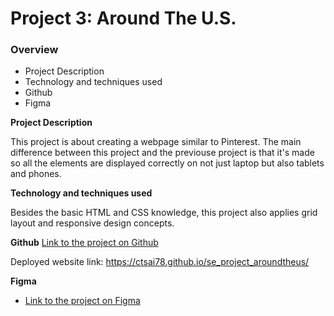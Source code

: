 # Project 3: Around The U.S.

### Overview

- Project Description
- Technology and techniques used
- Github
- Figma

**Project Description**

This project is about creating a webpage similar to Pinterest. The main difference between this project and the previouse project is that it's made so all the elements are displayed correctly on not just laptop but also tablets and phones.

**Technology and techniques used**

Besides the basic HTML and CSS knowledge, this project also applies grid layout and responsive design concepts.

**Github**
[Link to the project on Github](https://github.com/ctsai78/se_project_aroundtheus)

Deployed website link:
https://ctsai78.github.io/se_project_aroundtheus/

**Figma**

- [Link to the project on Figma](https://www.figma.com/file/ii4xxsJ0ghevUOcssTlHZv/Sprint-3%3A-Around-the-US?node-id=0%3A1)
